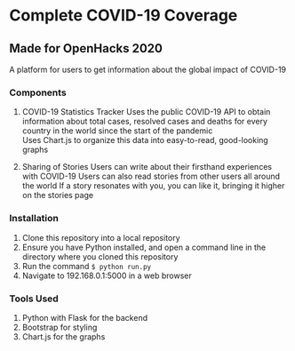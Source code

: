 # Complete COVID-19 Coverage
## Made for OpenHacks 2020

A platform for users to get information about the global impact of COVID-19

### Components
1. COVID-19 Statistics Tracker
Uses the public COVID-19 API to obtain information about total cases, resolved cases and deaths for every country in the world since the start of the pandemic    
Uses Chart.js to organize this data into easy-to-read, good-looking graphs  

2. Sharing of Stories
Users can write about their firsthand experiences with COVID-19
Users can also read stories from other users all around the world
If a story resonates with you, you can like it, bringing it higher on the stories page

### Installation
1. Clone this repository into a local repository
2. Ensure you have Python installed, and open a command line in the directory where you cloned this repository
3. Run the command `$ python run.py`
4. Navigate to 192.168.0.1:5000 in a web browser

### Tools Used
1. Python with Flask for the backend
2. Bootstrap for styling
3. Chart.js for the graphs
